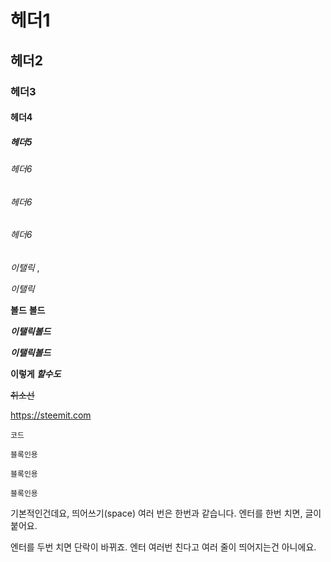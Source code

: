# 헤더1
## 헤더2
### 헤더3
#### 헤더4
##### 헤더5
###### 헤더6
###### 헤더6
###### 헤더6



_이탤릭_ ,

 *이탤릭*

__볼드__ **볼드**

___이탤릭볼드___

***이탤릭볼드***

**이렇게 _할수도_**

~~취소선~~


https://steemit.com


`코드`

```
블록인용
```

```
블록인용
```
```
블록인용
```

기본적인건데요,
띄어쓰기(space) 여러 번은 한번과 같습니다.
엔터를 한번 치면, 글이 붙어요.

엔터를 두번 치면 단락이 바뀌죠.
엔터 여러번 친다고 여러 줄이 띄어지는건 아니에요.
